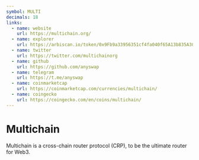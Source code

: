 ```yaml
---
symbol: MULTI
decimals: 18
links:
  - name: website
    url: https://multichain.org/
  - name: explorer
    url: https://arbiscan.io/token/0x9Fb9a33956351cf4fa040f65A13b835A3C8764E3
  - name: twitter
    url: https://twitter.com/multichainorg
  - name: github
    url: https://github.com/anyswap
  - name: telegram
    url: https://t.me/anyswap
  - name: coinmarketcap
    url: https://coinmarketcap.com/currencies/multichain/
  - name: coingecko
    url: https://coingecko.com/en/coins/multichain/
---
```


# Multichain

Multichain is a cross-chain router protocol (CRP), to be the ultimate router for Web3.
